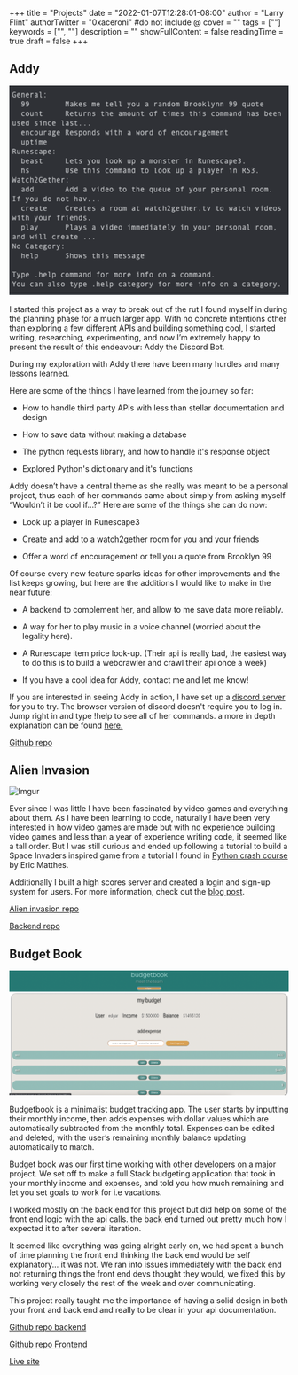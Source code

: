 +++
title = "Projects"
date = "2022-01-07T12:28:01-08:00"
author = "Larry Flint"
authorTwitter = "0xaceroni" #do not include @
cover = ""
tags = [""]
keywords = ["", ""]
description = ""
showFullContent = false
readingTime = true
draft = false
+++

## Addy

![addy-help](/project-pictures/addy-help.png)

I started this project as a way to break out of the rut I found myself in during the planning phase for a much larger app. With no concrete intentions other than exploring a few different APIs and building something cool, I started writing, researching, experimenting, and now I’m extremely happy to present the result of this endeavour: Addy the Discord Bot.

During my exploration with Addy there have been many hurdles and many lessons learned.

Here are some of the things I have learned from the journey so far:

- How to handle third party APIs with less than stellar documentation and design

- How to save data without making a database

- The python requests library, and how to handle it's response object

- Explored Python's dictionary and it's functions

Addy doesn’t have a central theme as she really was meant to be a personal project, thus each of her commands came about simply from asking myself “Wouldn’t it be cool if…?” Here are some of the things she can do now:

- Look up a player in Runescape3

- Create and add to a watch2gether room for you and your friends

- Offer a word of encouragement or tell you a quote from Brooklyn 99

Of course every new feature sparks ideas for other improvements and the list keeps growing, but here are the additions I would like to make in the near future:

- A backend to complement her, and allow to me save data more reliably.

- A way for her to play music in a voice channel (worried about the legality here).

- A Runescape item price look-up. (Their api is really bad, the easiest way to do this is to build a webcrawler and crawl their api once a week)

- If you have a cool idea for Addy, contact me and let me know!

If you are interested in seeing Addy in action, I have set up a [discord server](https://discord.gg/a5EXHbGwzH) for you to try. The browser version of discord doesn't require you to log in. Jump right in and type !help to see all of her commands. a more in depth explanation can be found [here.](https://github.com/Acer0ni/Addy-the-disc-bot/blob/main/README.md)

[Github repo](https://github.com/Acer0ni/Addy-the-disc-bot)

## Alien Invasion

![Imgur](https://i.imgur.com/o4OH62y.png)

Ever since I was little I have been fascinated by video games and everything about them. As I have been learning to code, naturally I have been very interested in how video games are made but with no experience building video games and less than a year of experience writing code, it seemed like a tall order. But I was still curious and ended up following a tutorial to build a Space Invaders inspired game from a tutorial I found in [Python crash course](https://nostarch.com/pythoncrashcourse2e) by Eric Matthes.

Additionally I built a high scores server and created a login and sign-up system for users. For more information, check out the [blog post](/posts/2022/alien_invasion/).

[Alien invasion repo](https://github.com/Acer0ni/alien-invasion)

[Backend repo](https://github.com/Acer0ni/alien-invasion-api)

## Budget Book

![BB-pic](/project-pictures/bb-pic.png)

Budgetbook is a minimalist budget tracking app. The user starts by inputting their monthly income, then adds expenses with dollar values which are automatically subtracted from the monthly total. Expenses can be edited and deleted, with the user’s remaining monthly balance updating automatically to match.

Budget book was our first time working with other developers on a major project. We set off to make a full Stack budgeting application that took in your monthly income and expenses, and told you how much remaining and let you set goals to work for i.e vacations.

I worked mostly on the back end for this project but did help on some of the front end logic with the api calls. the back end turned out pretty much how I expected it to after several iteration.

It seemed like everything was going alright early on, we had spent a bunch of time planning the front end thinking the back end would be self explanatory... it was not. We ran into issues immediately with the back end not returning things the front end devs thought they would, we fixed this by working very closely the rest of the week and over communicating.

This project really taught me the importance of having a solid design in both your front and back end and really to be clear in your api documentation.

[Github repo backend](https://github.com/Team-formerly-known-as/budget-book-backend)

[Github repo Frontend](https://github.com/Team-formerly-known-as/budget-book-frontend)

[Live site](https://team-formerly-known-as.github.io/budget-book-frontend/)
